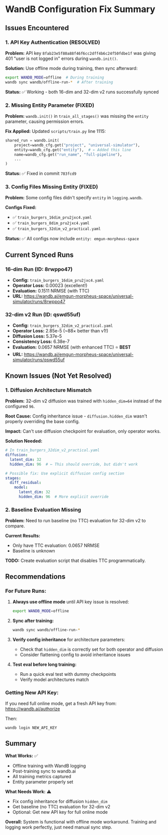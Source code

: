 # WandB Configuration Fix Summary

## Issues Encountered

### 1. API Key Authentication (RESOLVED)
**Problem:** API key `8fab23e5f80a88f46f6cc2dff4b6c24f50fdbe1f` was giving 401 "user is not logged in" errors during `wandb.init()`.

**Solution:** Use offline mode during training, then sync afterward:
```bash
export WANDB_MODE=offline  # During training
wandb sync wandb/offline-run-*  # After training
```

**Status:** ✅ Working - both 16-dim and 32-dim v2 runs successfully synced

### 2. Missing Entity Parameter (FIXED)
**Problem:** `wandb.init()` in `train_all_stages()` was missing the `entity` parameter, causing permission errors.

**Fix Applied:** Updated `scripts/train.py` line 1115:
```python
shared_run = wandb.init(
    project=wandb_cfg.get("project", "universal-simulator"),
    entity=wandb_cfg.get("entity"),  # ← Added this line
    name=wandb_cfg.get("run_name", "full-pipeline"),
    ...
)
```

**Status:** ✅ Fixed in commit `783fcd9`

### 3. Config Files Missing Entity (FIXED)
**Problem:** Some config files didn't specify `entity` in `logging.wandb`.

**Configs Fixed:**
- ✅ `train_burgers_16dim_pru2jxc4.yaml`
- ✅ `train_burgers_8dim_pru2jxc4.yaml` 
- ✅ `train_burgers_32dim_v2_practical.yaml`

**Status:** ✅ All configs now include `entity: emgun-morpheus-space`

## Current Synced Runs

### 16-dim Run (ID: 8rwppo47)
- **Config:** `train_burgers_16dim_pru2jxc4.yaml`
- **Operator Loss:** 0.00023 (excellent!)
- **Evaluation:** 0.1511 NRMSE (with TTC)
- **URL:** https://wandb.ai/emgun-morpheus-space/universal-simulator/runs/8rwppo47

### 32-dim v2 Run (ID: qswd55uf)
- **Config:** `train_burgers_32dim_v2_practical.yaml`
- **Operator Loss:** 2.85e-5 (~88× better than v1!)
- **Diffusion Loss:** 5.37e-5
- **Consistency Loss:** 6.38e-7
- **Evaluation:** 0.0657 NRMSE (with enhanced TTC) ⭐ **BEST**
- **URL:** https://wandb.ai/emgun-morpheus-space/universal-simulator/runs/qswd55uf

## Known Issues (Not Yet Resolved)

### 1. Diffusion Architecture Mismatch
**Problem:** 32-dim v2 diffusion was trained with `hidden_dim=64` instead of the configured `96`.

**Root Cause:** Config inheritance issue - `diffusion.hidden_dim` wasn't properly overriding the base config.

**Impact:** Can't use diffusion checkpoint for evaluation, only operator works.

**Solution Needed:**
```yaml
# In train_burgers_32dim_v2_practical.yaml
diffusion:
  latent_dim: 32
  hidden_dim: 96  # ← This should override, but didn't work

# Possible fix: Use explicit diffusion config section
stages:
  diff_residual:
    model:
      latent_dim: 32
      hidden_dim: 96  # More explicit override
```

### 2. Baseline Evaluation Missing
**Problem:** Need to run baseline (no TTC) evaluation for 32-dim v2 to compare.

**Current Results:**
- Only have TTC evaluation: 0.0657 NRMSE
- Baseline is unknown

**TODO:** Create evaluation script that disables TTC programmatically.

## Recommendations

### For Future Runs:
1. **Always use offline mode** until API key issue is resolved:
   ```bash
   export WANDB_MODE=offline
   ```

2. **Sync after training:**
   ```bash
   wandb sync wandb/offline-run-*
   ```

3. **Verify config inheritance** for architecture parameters:
   - Check that `hidden_dim` is correctly set for both operator and diffusion
   - Consider flattening config to avoid inheritance issues

4. **Test eval before long training:**
   - Run a quick eval test with dummy checkpoints
   - Verify model architectures match

### Getting New API Key:
If you need full online mode, get a fresh API key from:
https://wandb.ai/authorize

Then:
```bash
wandb login NEW_API_KEY
```

## Summary

**What Works:** ✅
- Offline training with WandB logging
- Post-training sync to wandb.ai  
- All training metrics captured
- Entity parameter properly set

**What Needs Work:** ⚠️
- Fix config inheritance for diffusion `hidden_dim`
- Get baseline (no TTC) evaluation for 32-dim v2
- Optional: Get new API key for full online mode

**Overall:** System is functional with offline mode workaround. Training and logging work perfectly, just need manual sync step.

